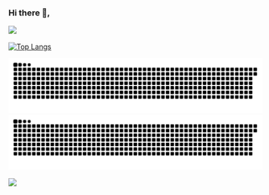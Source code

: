 ### Hi there 👋,
![](https://komarev.com/ghpvc/?username=lyf-is-coding&color=dc143c&style=flat-square&color=blue)

[![Top Langs](https://github-readme-stats.vercel.app/api/top-langs/?username=lyf-is-coding&layout=compact&theme=tokyonight)](https://github.com/anuraghazra/github-readme-stats)

![GitHub Snake Light](https://github.com/lyf-is-coding/lyf-is-coding/blob/output/github-contribution-grid-snake.svg#gh-light-mode-only)
![GitHub Snake dark](https://github.com/lyf-is-coding/lyf-is-coding/blob/output/github-contribution-grid-snake-dark.svg#gh-dark-mode-only)

![](https://hit.yhype.me/github/profile?user_id=27182104)
